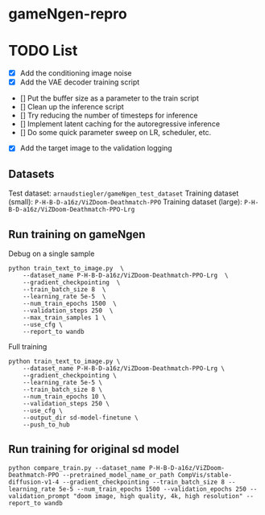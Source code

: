 # gameNgen-repro

# TODO List
- [x] Add the conditioning image noise
- [x] Add the VAE decoder training script
- [] Put the buffer size as a parameter to the train script
- [] Clean up the inference script
- [] Try reducing the number of timesteps for inference
- [] Implement latent caching for the autoregressive inference
- [] Do some quick parameter sweep on LR, scheduler, etc.
- [x] Add the target image to the validation logging


## Datasets

Test dataset: `arnaudstiegler/gameNgen_test_dataset`
Training dataset (small): `P-H-B-D-a16z/ViZDoom-Deathmatch-PPO`
Training dataset (large): `P-H-B-D-a16z/ViZDoom-Deathmatch-PPO-Lrg`


## Run training on gameNgen

Debug on a single sample
```
python train_text_to_image.py  \
    --dataset_name P-H-B-D-a16z/ViZDoom-Deathmatch-PPO-Lrg  \
    --gradient_checkpointing  \
    --train_batch_size 8  \
    --learning_rate 5e-5  \
    --num_train_epochs 1500  \
    --validation_steps 250  \
    --max_train_samples 1 \
    --use_cfg \
    --report_to wandb
```

Full training
```
python train_text_to_image.py \
    --dataset_name P-H-B-D-a16z/ViZDoom-Deathmatch-PPO-Lrg \
    --gradient_checkpointing \
    --learning_rate 5e-5 \
    --train_batch_size 8 \
    --num_train_epochs 10 \
    --validation_steps 250 \
    --use_cfg \
    --output_dir sd-model-finetune \
    --push_to_hub
```


## Run training for original sd model
```
python compare_train.py --dataset_name P-H-B-D-a16z/ViZDoom-Deathmatch-PPO --pretrained_model_name_or_path CompVis/stable-diffusion-v1-4 --gradient_checkpointing --train_batch_size 8 --learning_rate 5e-5 --num_train_epochs 1500 --validation_epochs 250 --validation_prompt "doom image, high quality, 4k, high resolution" --report_to wandb
```
